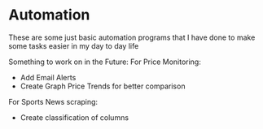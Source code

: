 # Automation
These are some just basic automation programs that I have done to make some tasks easier in my day to day life

Something to work on in the Future:
For Price Monitoring:
- Add Email Alerts
- Create Graph Price Trends for better comparison

For Sports News scraping:
- Create classification of columns

